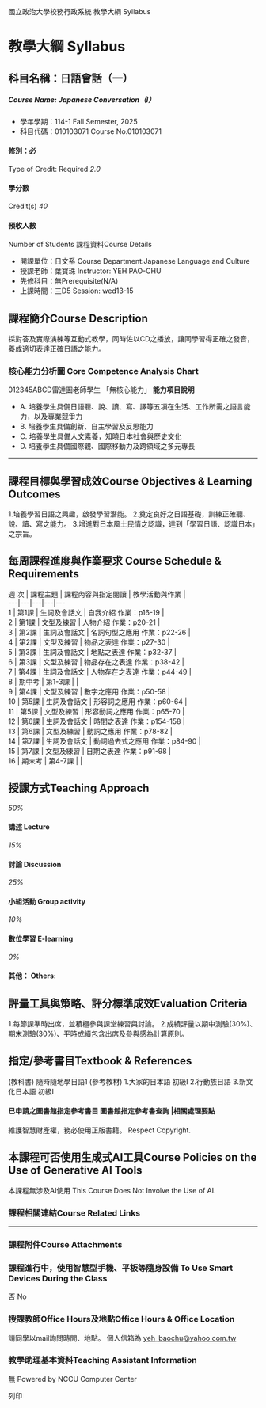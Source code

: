國立政治大學校務行政系統 教學大綱 Syllabus
# 教學大綱 Syllabus
##  科目名稱：日語會話（一） 
#####  Course Name: Japanese Conversation（I）
  * 學年學期：114-1 Fall Semester, 2025 
  * 科目代碼：010103071 Course No.010103071


#### 修別：必
Type of Credit: Required 
_2.0_
#### 學分數
Credit(s)
_40_
#### 預收人數
Number of Students
課程資料Course Details
  * 開課單位：日文系 Course Department:Japanese Language and Culture 
  * 授課老師：葉寶珠 Instructor: YEH PAO-CHU 
  * 先修科目：無Prerequisite(N/A)
  * 上課時間：三D5 Session: wed13-15


##  課程簡介Course Description
採對答及實際演練等互動式教學，同時佐以CD之播放，讓同學習得正確之發音，養成適切表達正確日語之能力。
###  核心能力分析圖 Core Competence Analysis Chart
012345ABCD雷達圖老師學生
「無核心能力」 
**能力項目說明**
  * A. 培養學生具備日語聽、說、讀、寫、譯等五項在生活、工作所需之語言能力，以及專業競爭力
  * B. 培養學生具備創新、自主學習及反思能力
  * C. 培養學生具備人文素養，知曉日本社會與歷史文化
  * D. 培養學生具備國際觀、國際移動力及跨領域之多元專長


* * *
##  課程目標與學習成效Course Objectives & Learning Outcomes 
1.培養學習日語之興趣，啟發學習潛能。
2.奠定良好之日語基礎，訓練正確聽、說、讀、寫之能力。
3.增進對日本風土民情之認識，達到「學習日語、認識日本」之宗旨。
##  每周課程進度與作業要求 Course Schedule & Requirements
週 次 |  課程主題 |  課程內容與指定閱讀 |  教學活動與作業 |   
---|---|---|---|---  
1 |  第1課 |  生詞及會話文 |  自我介紹 作業：p16-19 |   
2 |  第1課 |  文型及練習 |  人物介紹 作業：p20-21 |   
3 |  第2課 |  生詞及會話文 |  名詞句型之應用 作業：p22-26 |   
4 |  第2課 |  文型及練習 |  物品之表達 作業：p27-30 |   
5 |  第3課 |  生詞及會話文 |  地點之表達 作業：p32-37 |   
6 |  第3課 |  文型及練習 |  物品存在之表達 作業：p38-42 |   
7 |  第4課 |  生詞及會話文 |  人物存在之表達 作業：p44-49 |   
8 |  期中考 |  第1-3課 |  |   
9 |  第4課 |  文型及練習 |  數字之應用 作業：p50-58 |   
10 |  第5課 |  生詞及會話文 |  形容詞之應用 作業：p60-64 |   
11 |  第5課 |  文型及練習 |  形容動詞之應用 作業：p65-70 |   
12 |  第6課 |  生詞及會話文 |  時間之表達 作業：p154-158 |   
13 |  第6課 |  文型及練習 |  動詞之應用 作業：p78-82 |   
14 |  第7課 |  生詞及會話文 |  動詞過去式之應用 作業：p84-90 |   
15 |  第7課 |  文型及練習 |  日期之表達 作業：p91-98 |   
16 |  期末考 |  第4-7課 |  |   
##  授課方式Teaching Approach
_50%_
####  講述 Lecture
_15%_
####  討論 Discussion
_25%_
####  小組活動 Group activity
_10%_
####  數位學習 E-learning
_0%_
####  其他： Others:
##  評量工具與策略、評分標準成效Evaluation Criteria
1.每節課準時出席，並積極參與課堂練習與討論。
2.成績評量以期中測驗(30%)、期末測驗(30%)、平時成績[包含出席及參與感](40%)為計算原則。
##  指定/參考書目Textbook & References
(教科書) 隨時隨地學日語1
(參考教材)
1.大家的日本語 初級I
2.行動族日語
3.新文化日本語 初級I
####  已申請之圖書館指定參考書目  圖書館指定參考書查詢 |相關處理要點
維護智慧財產權，務必使用正版書籍。 Respect Copyright.
##  本課程可否使用生成式AI工具Course Policies on the Use of Generative AI Tools
本課程無涉及AI使用 This Course Does Not Involve the Use of AI.
###  課程相關連結Course Related Links
* * *
###  課程附件Course Attachments
###  課程進行中，使用智慧型手機、平板等隨身設備 To Use Smart Devices During the Class
否  No
###  授課教師Office Hours及地點Office Hours & Office Location
請同學以mail詢問時間、地點。
個人信箱為 yeh_baochu@yahoo.com.tw 
###  教學助理基本資料Teaching Assistant Information
無
Powered by NCCU Computer Center
  
列印
